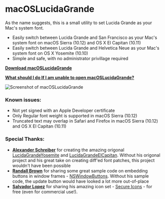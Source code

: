 # macOSLucidaGrande
As the name suggests, this is a small utility to set Lucida Grande as your Mac's system font.
- Easily switch between Lucida Grande and San Francisco as your Mac's system font on macOS Sierra (10.12) and OS X El Capitan (10.11)
- Easily switch between Lucida Grande and Helvetica Neue as your Mac's system font on OS X Yosemite (10.10)
- Simple and safe, with no administrator privillage required

**[Download macOSLucidaGrande](https://github.com/HiKay/macOSLucidaGrande/releases/download/2016.09.13/macOSLucidaGrande_2016_09_13.zip)**


**[What should I do If I am unable to open macOSLucidaGrande?](FAQ.md)**

![](https://raw.githubusercontent.com/HiKay/macOSLucidaGrande/master/Screenshot/Screenshot.png "Screenshot of macOSLucidaGrande")

### Known issues:
- Not yet signed with an Apple Developer certificate
- Only Regular font weight is supported in macOS Sierra (10.12)
- Truncated text may overlap in Safari and Firefox in macOS Sierra (10.12) and OS X El Capitan (10.11)

### Special Thanks:
- **[Alexander Schreiber](https://github.com/schreiberstein)** for creating the amazing origonal [LucidaGrandeYosemite](https://github.com/schreiberstein/lucidagrandeyosemite) and [LucidaGrandeElCapitan](https://github.com/schreiberstein/lucidagrandeelcapitan). Without his origonal project and his great take on creating diff'ed font patches, this project wouldn't have been possible
- **[Randall Brown](https://github.com/blladnar)** for sharing some great sample code on embedding buttons in window frames - [NSWindowButtons](https://github.com/blladnar/NSWindowButtons). Without his sample code, the update button would have looked a lot more out-of-place
- **[Salvador Lopez](http://simiographics.deviantart.com/)** for sharing his amazing icon set - [Secure Icons](http://simiographics.deviantart.com/art/Secure-Icons-162217765) - for free (even for commercial use!).

